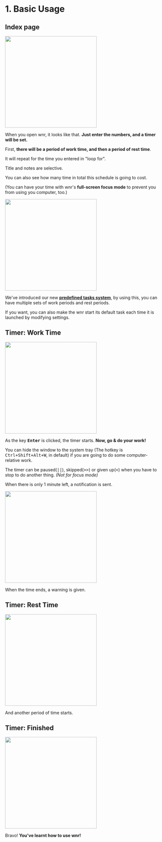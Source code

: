 # 1. Basic Usage

## Index page

<img src="https://i.loli.net/2020/01/22/Olf428NdWuyzw1h.png" width="300px" height="300px" />

When you open wnr, it looks like that. **Just enter the numbers, and a timer will be set.**

First, **there will be a period of work time, and then a period of rest time**.

It will repeat for the time you entered in "loop for".

Title and notes are selective.

You can also see how many time in total this schedule is going to cost.

(You can have your time with wnr's **full-screen focus mode** to prevent you from using you computer, too.)

<img src="https://i.loli.net/2020/01/22/UEvdk6jbQcfANYD.png" width="300px" height="300px" /><br />

We've introduced our new **[predefined tasks system](./../settings/2-predefined-tasks-settings.md)**, by using this, you can have multiple sets of work periods and rest periods.

If you want, you can also make the wnr start its default task each time it is launched by modifying settings.

## Timer: Work Time

<img src="https://i.loli.net/2020/01/22/yPwNA1rGsXtu6ph.png" width="300px" height="300px" /><br />

As the key **<kbd>Enter</kbd>** is clicked, the timer starts. **Now, go & do your work!**

You can hide the window to the system tray (The hotkey is <kbd>Ctrl+Shift+Alt+W</kbd>, in default) if you are going to do some computer-relative work.

The timer can be paused(<kbd>||</kbd>), skipped(<kbd>>></kbd>) or given up(<kbd><</kbd>) when you have to stop to do another thing. _(Not for focus mode)_

When there is only 1 minute left, a notification is sent.

<img src="https://i.loli.net/2020/01/22/YI6zWNqBCgiK1TR.png" width="300px" height="300px" /><br />

When the time ends, a warning is given.

## Timer: Rest Time

<img src="https://i.loli.net/2020/01/22/PHULaDv4uXnwbYx.png" width="300px" height="300px" /><br />

And another period of time starts.

## Timer: Finished

<img src="https://i.loli.net/2020/01/22/qGzAoulOV1XnLKQ.png" width="300px" height="300px" /><br />

Bravo! **You've learnt how to use wnr!**